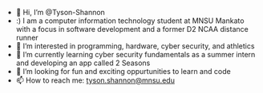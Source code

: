- 👋 Hi, I’m @Tyson-Shannon
- :) I am a computer information technology student at MNSU Mankato with a focus in software development and a former D2 NCAA distance runner
- 👀 I’m interested in programming, hardware, cyber security, and athletics
- 🌱 I’m currently learning cyber security fundamentals as a summer intern and developing an app called 2 Seasons
- 💞️ I’m looking for fun and exciting oppurtunities to learn and code
- 📫 How to reach me: tyson.shannon@mnsu.edu

<!---
Tyson-Shannon/Tyson-Shannon is a ✨ special ✨ repository because its `README.md` (this file) appears on your GitHub profile.
You can click the Preview link to take a look at your changes.
--->
